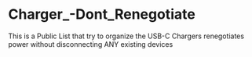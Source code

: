 # Charger_-Dont_Renegotiate
This is a Public List that try to organize the USB-C Chargers renegotiates power without disconnecting ANY existing devices
